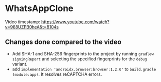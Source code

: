 # WhatsAppClone

Video timestamp: https://www.youtube.com/watch?v=988UZFB0heA&t=8104s

## Changes done compared to the video
- Add SHA-1 and SHA-256 fingerprints to the project by running `gradlew signingReport` and selecting the specified fingerprints for the `debug` variant.
- add `implementation 'androidx.browser:browser:1.2.0'` to `build.gradle (module:app)`. It resolves reCAPTCHA errors.
